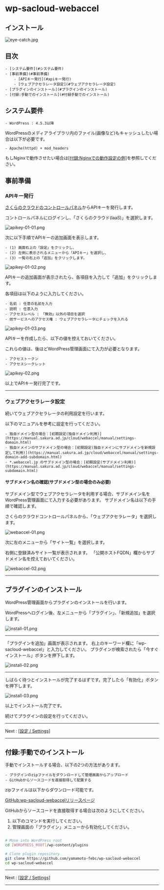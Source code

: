 # wp-sacloud-webaccel

## インストール

![eye-catch.jpg](images/eye-catch.jpg)

## 目次

	- [システム要件](#システム要件)
	- [事前準備](#事前準備)
		- [APIキー発行](#apiキー発行)
		- [ウェブアクセラレータ設定](#ウェブアクセラレータ設定)
	- [プラグインのインストール](#プラグインのインストール)
	- [付録:手動でのインストール](#付録手動でのインストール)


## システム要件

	- WordPress : 4.5.3以降

WordPressのメディアライブラリ内のファイル(画像など)もキャッシュしたい場合は以下が必要です。

	- Apache(httpd) + mod_headers

もしNginxで動作させたい場合は[[付録:Nginxでの動作設定の例]](Settings.md#付録nginxでの動作設定の例)を参照してください。


## 事前準備

### APIキー発行

[さくらのクラウドのコントロールパネル](https://secure.sakura.ad.jp/cloud/)からAPIキーを発行します。

コントロールパネルにログインし、「さくらのクラウド(IaaS)」を選択します。

![apikey-01-01.png](images/apikey-01-01.png)

次に以下手順でAPIキーの追加画面を表示します。

	- (1) 画面右上の「設定」をクリックし、
	- (2) 左側に表示されるメニューから「APIキー」を選択し、
	- (3) 一覧の右上の「追加」をクリックします。

![apikey-01-02.png](images/apikey-01-02.png)

APIキーの追加画面が表示されたら、各項目を入力して「追加」をクリックします。

各項目は以下のように入力してください。

	- 名前 : 任意の名前を入力
	- 説明 : 任意入力
	- アクセスレベル : 「無効」以外の項目を選択
	- 他サービスへのアクセス権 : ウェブアクセラレータにチェックを入れる

![apikey-01-03.png](images/apikey-01-03.png)

APIキーを作成したら、以下の値を控えておいてください。

これらの値は、後ほどWordPress管理画面にて入力が必要となります。

	- アクセストークン
	- アクセスシークレット

![apikey-02.png](images/apikey-02.png)

以上でAPIキー発行完了です。

---

### ウェブアクセラレータ設定

続いてウェブアクセラレータの利用設定を行います。

以下のマニュアルを参考に設定を行ってください。

	- 独自ドメイン型の場合：[初期設定(独自ドメイン利用)](https://manual.sakura.ad.jp/cloud/webaccel/manual/settings-domain.html)
	- 独自ドメインのサブドメイン型の場合：[初期設定(独自ドメインにサブドメインを新規設定して利用)](https://manual.sakura.ad.jp/cloud/webaccel/manual/settings-domain-add-subdomain.html)
	- *.webaccel.jp のサブドメイン型の場合：[初期設定(サブドメイン利用)](https://manual.sakura.ad.jp/cloud/webaccel/manual/settings-subdomain.html)

#### サブドメイン名の確認(サブドメイン型の場合のみ必要)

サブドメイン型でウェブアクセラレータを利用する場合、サブドメイン名をWordPress管理画面にて入力する必要があります。
サブドメイン名は以下の手順で確認します。

さくらのクラウドコントロールパネルから、「ウェブアクセラレータ」を選択します。

![webaccel-01.png](images/webaccel-01.png)

次に左のメニューから「サイト一覧」を選択します。

右側に登録済みサイト一覧が表示されます。
「公開ホストFQDN」欄からサブドメイン名を控えておいてください。

![webaccel-02.png](images/webaccel-02.png)


---


## プラグインのインストール

WordPress管理画面からプラグインのインストールを行います。

WordPressへログイン後、左メニューから「プラグイン」、「新規追加」を選択します。

![install-01.png](images/install-01.png)

---

「プラグインを追加」画面が表示されます。
右上のキーワード欄に「wp-sacloud-webaccel」と入力してください。
プラグインが検索されたら「今すぐインストール」ボタンを押下します。

![install-02.png](images/install-02.png)

---

しばらく待つとインストールが完了するはずです。完了したら「有効化」ボタンを押下します。

![install-03.png](images/install-03.png)

以上でインストール完了です。

続けてプラグインの設定を行ってください。

---

Next : [[設定 / Settings]](Settings.md)

---



## 付録:手動でのインストール

手動でインストールする場合、以下の2つの方法があります。

	- プラグインのzipファイルをダウンロードして管理画面からアップロード
	- GitHubからソースコードを直接取得して配置する

zipファイルは以下からダウンロード可能です。

[GitHub:wp-sacloud-webaccelリリースページ](https://github.com/yamamoto-febc/wp-sacloud-webaccel/releases/latest)

GitHubからソースコードを直接取得する場合は次のようにしてください。

1. 以下のコマンドを実行してください。
2. 管理画面の「プラグイン」メニューから有効化してください。

```bash

# Move into WordPress root
cd [WORDPRESS_ROOT]/wp-content/plugins

# Clone plugin repository
git clone https://github.com/yamamoto-febc/wp-sacloud-webaccel
cd wp-sacloud-webaccel

```

---

Next : [[設定 / Settings]](Settings.md)

---
